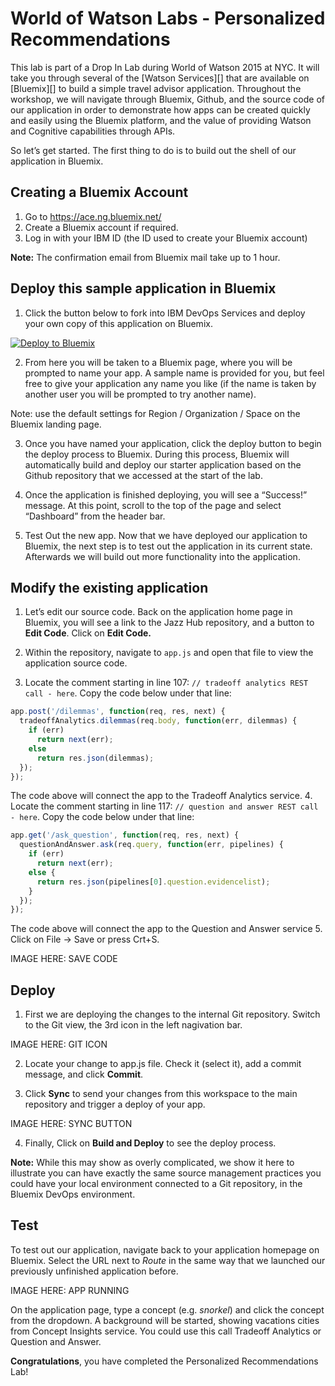 # World of Watson Labs - Personalized Recommendations

This lab is part of a Drop In Lab during World of Watson 2015 at NYC. It will take you through several of the [Watson Services][] that are available on [Bluemix][] to build a simple travel advisor application. Throughout the workshop, we will navigate through Bluemix, Github, and the source code of our application in order to demonstrate how apps can be created quickly and easily using the Bluemix platform, and the value of providing Watson and Cognitive capabilities through APIs.

So let’s get started. The first thing to do is to build out the shell of our application in Bluemix.

## Creating a Bluemix Account

  1. Go to https://ace.ng.bluemix.net/
  2. Create a Bluemix account if required.
  3. Log in with your IBM ID (the ID used to create your Bluemix account) 

**Note:** The confirmation email from Bluemix mail take up to 1 hour.

## Deploy this sample application in Bluemix

  1. Click the button below to fork into IBM DevOps Services and deploy your own copy of this application on Bluemix.

  [![Deploy to Bluemix](https://bluemix.net/deploy/button.png)](https://bluemix.net/deploy?repository=https://github.com/germanattanasio/personalized-recommendations)

  2. From here you will be taken to a Bluemix page, where you will be prompted to name your app. A sample name is provided for you, but feel free to give your application any name you like (if the name is taken by another user you will be prompted to try another name).

  Note: use the default settings for Region / Organization / Space on the Bluemix landing page.

  3. Once you have named your application, click the deploy button to begin the deploy process to Bluemix. During this process, Bluemix will automatically build and deploy our starter application based on the Github repository that we accessed at the start of the lab.

  4. Once the application is finished deploying, you will see a “Success!” message. At this point, scroll to the top of the page and select “Dashboard” from the header bar.

  5. Test Out the new app. Now that we have deployed our application to Bluemix, the next step is to test out the application in its current state. Afterwards we will build out more functionality into the application.

## Modify the existing application

  1. Let’s edit our source code. Back on the application home page in Bluemix, you will see a link to the Jazz Hub repository, and a button to **Edit Code**.
  Click on **Edit Code.**

  2. Within the repository, navigate to `app.js` and open that file to view the application source code.

  3. Locate the comment starting in line 107: `// tradeoff analytics REST call - here`. Copy the code below under that line:
  ```js
  app.post('/dilemmas', function(req, res, next) {
    tradeoffAnalytics.dilemmas(req.body, function(err, dilemmas) {
      if (err)
        return next(err);
      else
        return res.json(dilemmas);
    });
  });
  ```
  The code above will connect the app to the Tradeoff Analytics service.
  4. Locate the comment starting in line 117: `// question and answer REST call - here`. Copy the code below under that line:
  ```js
  app.get('/ask_question', function(req, res, next) {
    questionAndAnswer.ask(req.query, function(err, pipelines) {
      if (err)
        return next(err);
      else {
        return res.json(pipelines[0].question.evidencelist);
      }
    });
  });
  ```
  The code above will connect the app to the Question and Answer service
  5. Click on File -> Save or press Crt+S.

  IMAGE HERE: SAVE CODE

## Deploy

  1. First we are deploying the changes to the internal Git repository. Switch to the Git view, the 3rd icon in the left nagivation bar.

  IMAGE HERE: GIT ICON

  2. Locate your change to app.js file. Check it (select it), add a commit message, and click **Commit**.

  3. Click **Sync** to send your changes from this workspace to the main repository and trigger a deploy of your app.

  IMAGE HERE: SYNC BUTTON

  4. Finally, Click on **Build and Deploy** to see the deploy process.

**Note:** While this may show as overly complicated, we show it here to illustrate you can have exactly the same source management practices you could have your local environment connected to a Git repository, in the Bluemix DevOps environment.


## Test

To test out our application, navigate back to your application homepage on Bluemix. Select the URL next to *Route* in the same way that we launched our previously unfinished application before.

IMAGE HERE: APP RUNNING

On the application page, type a concept (e.g. *snorkel*) and click the concept from the dropdown. A background will be started, showing vacations cities from Concept Insights service. You could use this call Tradeoff Analytics or Question and Answer.

**Congratulations**, you have completed the Personalized Recommendations Lab!